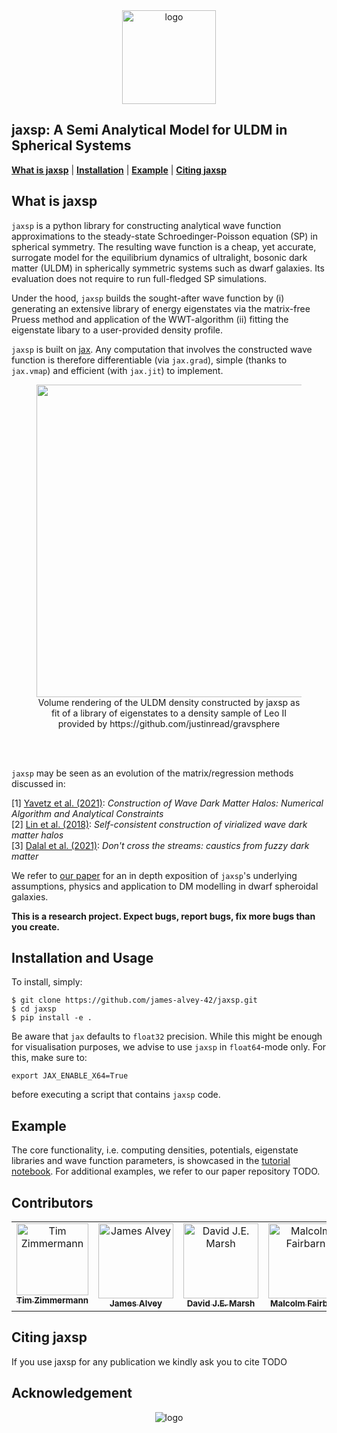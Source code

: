<div align="center">
<img
src="https://github.com/james-alvey-42/jaxsp/blob/67be7bc188841bdf2bed02e72659245f0a2b2a1b/images/logo.png" alt="logo" width="150"></img>
</div>

## jaxsp: A Semi Analytical Model for ULDM in Spherical Systems
[**What is jaxsp**](#what-is-jaxsp)
| [**Installation**](#installation-and-usage)
| [**Example**](#example)
| [**Citing jaxsp**](#citing-jaxsp)

## What is jaxsp
`jaxsp` is a python library for constructing analytical wave function approximations 
to the steady-state Schroedinger-Poisson equation (SP) in spherical symmetry. 
The resulting wave function is a cheap, yet accurate, surrogate model for the equilibrium dynamics of ultralight, bosonic 
dark matter (ULDM) in spherically symmetric systems such as dwarf galaxies. Its
evaluation does not require to run full-fledged SP simulations.

Under the hood, `jaxsp` builds the sought-after wave function by 
(i) generating an extensive library of energy eigenstates via the matrix-free Pruess method and application of the
WWT-algorithm 
(ii) fitting the eigenstate libary to a user-provided density profile.

`jaxsp` is built on [jax](https://github.com/google/jax). Any computation 
that involves the constructed wave function is therefore differentiable
(via `jax.grad`), simple (thanks to `jax.vmap`) and efficient (with `jax.jit`) 
to implement.

<figure>
  <img src="https://github.com/james-alvey-42/jaxsp/blob/c23a854ffbaeaa7e81a07ff5d860efd0b212f534/images/leoII.png" alt="" width="500" align="center">
  <figcaption align="center">
  Volume rendering of the ULDM density constructed by jaxsp as fit of a library of 
  eigenstates to a density sample of Leo II provided by https://github.com/justinread/gravsphere
  </figcaption>
</figure>
<br/><br/>

`jaxsp` may be seen as an evolution of the matrix/regression methods discussed in:

[1] [Yavetz et al. (2021)](https://arxiv.org/abs/2109.06125):
_Construction of Wave Dark Matter Halos: Numerical Algorithm and Analytical Constraints_
<br>
[2] [Lin et al. (2018)](https://arxiv.org/abs/1801.02320):
_Self-consistent construction of virialized wave dark matter halos_
<br>
[3] [Dalal et al. (2021)](https://arxiv.org/abs/2011.13141):
_Don't cross the streams: caustics from fuzzy dark matter_

We refer to [our paper](#citing-jaxsp) for an in depth exposition of `jaxsp`'s underlying assumptions, physics and application to DM modelling in dwarf spheroidal galaxies.


**This is a research project. Expect bugs, report bugs, fix more bugs than you
create.**

## Installation and Usage
To install, simply: 
```console
$ git clone https://github.com/james-alvey-42/jaxsp.git
$ cd jaxsp
$ pip install -e .
```

Be aware that `jax` defaults to `float32` precision. While this might be enough
for visualisation purposes, we advise to use `jaxsp` in `float64`-mode only. For
this, make sure to:
```console
export JAX_ENABLE_X64=True
```
before executing a script that contains `jaxsp` code.

## Example
The core functionality, i.e. computing densities, potentials, eigenstate libraries and wave function parameters, is showcased in 
the [tutorial notebook](examples/tutorial.ipynb). For additional examples, we refer to our paper repository TODO.

## Contributors
<table>
  <tbody>
    <tr>
      <td align="center" valign="top" width="15%"><a href="https://github.com/timzimm"><img src="https://images.weserv.nl/?url=github.com/timzimm.png&h=115&w=115&fit=cover&mask=circle&maxage=7d" width="115px;" alt="Tim Zimmermann"/><br /><sub><b>Tim Zimmermann</b></sub></a><br /></td>
      <td align="center" valign="top" width="15%"><a href="https://github.com/james-alvey-42"><img src="https://images.weserv.nl/?url=github.com/james-alvey-42.png&h=120&w=120&fit=cover&mask=circle&maxage=7d" width="120px;" alt="James Alvey"/><br /><sub><b>James Alvey</b></sub></a><br /></td>
      <td align="center" valign="top" width="15%"><a href="https://djemarsh.wixsite.com/physics"><img src="https://images.weserv.nl/?url=kcl.ac.uk/newimages/nmes/person-profile-160x160/david-marsh.x2e7de521.jpg&h=120&w=120&fit=cover&mask=circle&maxage=7d" width="120px;" alt="David J.E. Marsh"/><br /><sub><b>David J.E. Marsh</b></sub></a><br /></td>
      <td align="center" valign="top" width="15%"><a href="https://www.kcl.ac.uk/people/malcolm-fairbairn"><img src="https://images.weserv.nl/?url=kcl.ac.uk/newimages/nmes/person-profile-160x160/malcolm-fairbairn.x979948dd.jpg&h=120&w=120&fit=cover&mask=circle&maxage=7d" width="120px;" alt="Malcolm Fairbarn"/><br /><sub><b>Malcolm Fairbarn</b></sub></a><br /></td>
    </tr>
  </tbody>
</table>

## Citing jaxsp
If you use jaxsp for any publication we kindly ask you to cite
TODO

## Acknowledgement
<div align="center">
<img
src="https://github.com/james-alvey-42/jaxsp/blob/67be7bc188841bdf2bed02e72659245f0a2b2a1b/images/eu_acknowledgement_compsci_3.png" alt="logo"></img>
</div>

